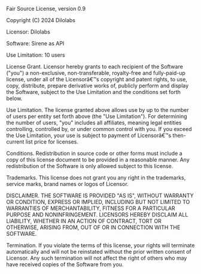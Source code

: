 Fair Source License, version 0.9

Copyright (C) 2024 Dilolabs

Licensor: Dilolabs

Software: Sirene as API

Use Limitation: 10 users

License Grant. Licensor hereby grants to each recipient of the
Software ("you") a non-exclusive, non-transferable, royalty-free and
fully-paid-up license, under all of the Licensorâ€™s copyright and
patent rights, to use, copy, distribute, prepare derivative works of,
publicly perform and display the Software, subject to the Use
Limitation and the conditions set forth below.

Use Limitation. The license granted above allows use by up to the
number of users per entity set forth above (the "Use Limitation"). For
determining the number of users, "you" includes all affiliates,
meaning legal entities controlling, controlled by, or under common
control with you. If you exceed the Use Limitation, your use is
subject to payment of Licensorâ€™s then-current list price for licenses.

Conditions. Redistribution in source code or other forms must include
a copy of this license document to be provided in a reasonable
manner. Any redistribution of the Software is only allowed subject to
this license.

Trademarks. This license does not grant you any right in the
trademarks, service marks, brand names or logos of Licensor.

DISCLAIMER. THE SOFTWARE IS PROVIDED "AS IS", WITHOUT WARRANTY OR
CONDITION, EXPRESS OR IMPLIED, INCLUDING BUT NOT LIMITED TO WARRANTIES
OF MERCHANTABILITY, FITNESS FOR A PARTICULAR PURPOSE AND
NONINFRINGEMENT. LICENSORS HEREBY DISCLAIM ALL LIABILITY, WHETHER IN
AN ACTION OF CONTRACT, TORT OR OTHERWISE, ARISING FROM, OUT OF OR IN
CONNECTION WITH THE SOFTWARE.

Termination. If you violate the terms of this license, your rights
will terminate automatically and will not be reinstated without the
prior written consent of Licensor. Any such termination will not
affect the right of others who may have received copies of the
Software from you.


